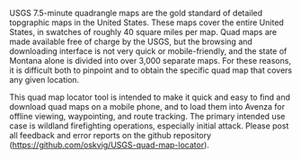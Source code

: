 USGS 7.5-minute quadrangle maps are the gold standard of detailed topgraphic maps in the United States.  These maps cover the entire United States, in swatches of roughly 40 square miles per map.  Quad maps are made available free of charge by the USGS, but the browsing and downloading interface is not very quick or mobile-friendly, and the state of Montana alone is divided into over 3,000 separate maps.  For these reasons, it is difficult both to pinpoint and to obtain the specific quad map that covers any given location.

This quad map locator tool is intended to make it quick and easy to find and download quad maps on a mobile phone, and to load them into Avenza for offline viewing, waypointing, and route tracking.  The primary intended use case is wildland firefighting operations, especially initial attack.  Please post all feedback and error reports on the github repository (https://github.com/oskvig/USGS-quad-map-locator).
